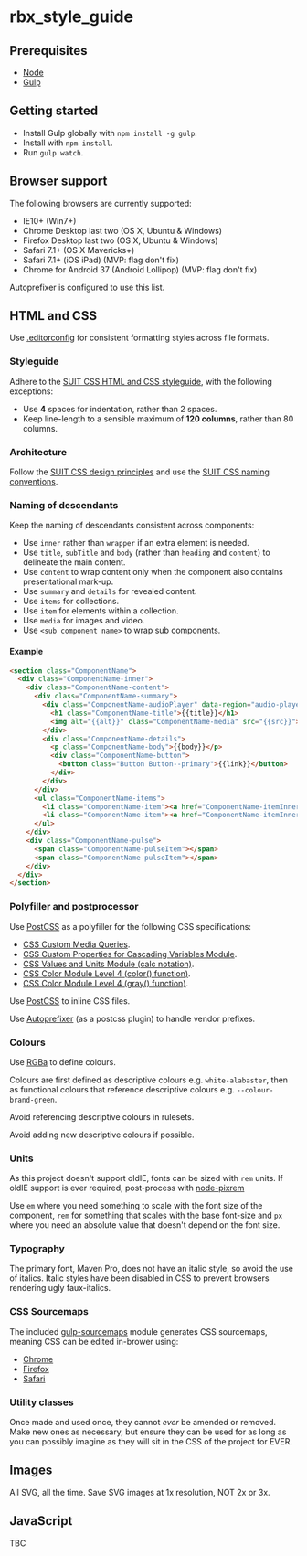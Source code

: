 rbx_style_guide
===============

## Prerequisites

* [Node](http://nodejs.org/)
* [Gulp](http://gulpjs.com/)

## Getting started

* Install Gulp globally with `npm install -g gulp`.
* Install with `npm install`.
* Run `gulp watch`.

## Browser support

The following browsers are currently supported:

* IE10+ (Win7+)
* Chrome Desktop last two (OS X, Ubuntu & Windows)
* Firefox Desktop last two (OS X, Ubuntu & Windows)
* Safari 7.1+ (OS X Mavericks+)
* Safari 7.1+ (iOS iPad) (MVP: flag don't fix)
* Chrome for Android 37 (Android Lollipop) (MVP: flag don't fix)

Autoprefixer is configured to use this list.

## HTML and CSS

Use [.editorconfig](http://editorconfig.org/) for consistent formatting styles across file formats.

### Styleguide

Adhere to the [SUIT CSS HTML and CSS styleguide](https://github.com/suitcss/suit/blob/master/doc/STYLE.md), with the following exceptions:

* Use **4** spaces for indentation, rather than 2 spaces.
* Keep line-length to a sensible maximum of **120 columns**, rather than 80 columns.

### Architecture

Follow the [SUIT CSS design principles](https://github.com/suitcss/suit/blob/master/doc/design-principles.md) and use the [SUIT CSS naming conventions](https://github.com/suitcss/suit/blob/master/doc/naming-conventions.md).

### Naming of descendants

Keep the naming of descendants consistent across components:

* Use `inner` rather than `wrapper` if an extra element is needed.
* Use `title`, `subTitle` and `body` (rather than `heading` and `content`) to delineate the main content.
* Use `content` to wrap content only when the component also contains presentational mark-up.
* Use `summary` and `details` for revealed content.
* Use `items` for collections.
* Use `item` for elements within a collection.
* Use `media` for images and video.
* Use `<sub component name>` to wrap sub components.

#### Example

```html
<section class="ComponentName">
  <div class="ComponentName-inner">
    <div class="ComponentName-content">
      <div class="ComponentName-summary">
        <div class="ComponentName-audioPlayer" data-region="audio-player"></div>
          <h1 class="ComponentName-title">{{title}}</h1>
          <img alt="{{alt}}" class="ComponentName-media" src="{{src}}">
        </div>
        <div class="ComponentName-details">
          <p class="ComponentName-body">{{body}}</p>
          <div class="ComponentName-button">
            <button class="Button Button--primary">{{link}}</button>
          </div>
        </div>
      </div>
      <ul class="ComponentName-items">
        <li class="ComponentName-item"><a href="ComponentName-itemInner">{{link}}</a></li>
        <li class="ComponentName-item"><a href="ComponentName-itemInner">{{link}}</a></li>
      </ul>
    </div>
    <div class="ComponentName-pulse">
      <span class="ComponentName-pulseItem"></span>
      <span class="ComponentName-pulseItem"></span>
    </div>
  </div>
</section>
```

### Polyfiller and postprocessor

Use [PostCSS](https://github.com/postcss/postcss) as a polyfiller for the following CSS specifications:

* [CSS Custom Media Queries](http://dev.w3.org/csswg/mediaqueries/#custom-mq).
* [CSS Custom Properties for Cascading Variables Module](http://dev.w3.org/csswg/css-variables/).
* [CSS Values and Units Module (calc notation)](http://www.w3.org/TR/css3-values/#calc-notation).
* [CSS Color Module Level 4 (color() function)](http://dev.w3.org/csswg/css-color/#modifying-colors).
* [CSS Color Module Level 4 (gray() function)](http://dev.w3.org/csswg/css-color/#grays).

Use [PostCSS](https://github.com/postcss/postcss) to inline CSS files.

Use [Autoprefixer](https://github.com/postcss/autoprefixer) (as a postcss plugin) to handle vendor prefixes.

### Colours

Use [RGBa](https://docs.webplatform.org/wiki/css/color#RGBA_Notation) to define colours.

Colours are first defined as descriptive colours e.g. `white-alabaster`, then as functional colours that reference descriptive colours e.g. `--colour-brand-green`.

Avoid referencing descriptive colours in rulesets.

Avoid adding new descriptive colours if possible.

### Units

As this project doesn't support oldIE, fonts can be sized with `rem` units. If oldIE support is ever required, post-process with [node-pixrem](https://github.com/robwierzbowski/node-pixrem)

Use `em` where you need something to scale with the font size of the component, `rem` for something that scales with the base font-size and `px` where you need an absolute value that doesn't depend on the font size.

### Typography

The primary font, Maven Pro, does not have an italic style, so avoid the use of italics. Italic styles have been disabled in CSS to prevent browsers rendering ugly faux-italics.

### CSS Sourcemaps

The included [gulp-sourcemaps](https://github.com/floridoo/gulp-sourcemaps) module generates CSS sourcemaps, meaning CSS can be edited in-brower using:

* [Chrome](https://developer.chrome.com/devtools/docs/css-preprocessors)
* [Firefox](https://hacks.mozilla.org/2014/02/live-editing-sass-and-less-in-the-firefox-developer-tools/)
* [Safari](https://www.webkit.org/blog/2518/state-of-web-inspector/#styles)

### Utility classes

Once made and used once, they cannot *ever* be amended or removed. Make new ones as necessary, but ensure they can be used for as long as you can possibly imagine as they will sit in the CSS of the project for EVER.

## Images

All SVG, all the time. Save SVG images at 1x resolution, NOT 2x or 3x.

## JavaScript

TBC
